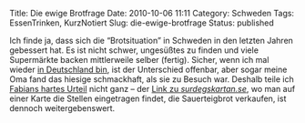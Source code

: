 Title: Die ewige Brotfrage
Date: 2010-10-06 11:11
Category: Schweden
Tags: EssenTrinken, KurzNotiert
Slug: die-ewige-brotfrage
Status: published

Ich finde ja, dass sich die “Brotsituation” in Schweden in den letzten
Jahren gebessert hat. Es ist nicht schwer, ungesüßtes zu finden und
viele Supermärkte backen mittlerweile selber (fertig). Sicher, wenn ich
mal wieder [in Deutschland
bin](http://www.fiket.de/2010/07/30/anderthalb-wochen-deutschland/), ist
der Unterschied offenbar, aber sogar meine Oma fand das hiesige
schmackhaft, als sie zu Besuch war. Deshalb teile ich [Fabians hartes
Urteil](http://delengkal.de/2010/10/brod/) nicht ganz – der [Link zu
*surdegskartan.se*](http://www.surdegskartan.se/), wo man auf einer
Karte die Stellen eingetragen findet, die Sauerteigbrot verkaufen, ist
dennoch weitergebenswert.


